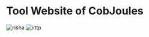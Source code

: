 # Tool Website of CobJoules

![risha](https://user-images.githubusercontent.com/42757231/99178239-0a095380-2737-11eb-8f94-75ca8f069377.png)
![iittp](https://user-images.githubusercontent.com/42757231/99178231-f3fb9300-2736-11eb-8942-0cde97e79d3b.png)
